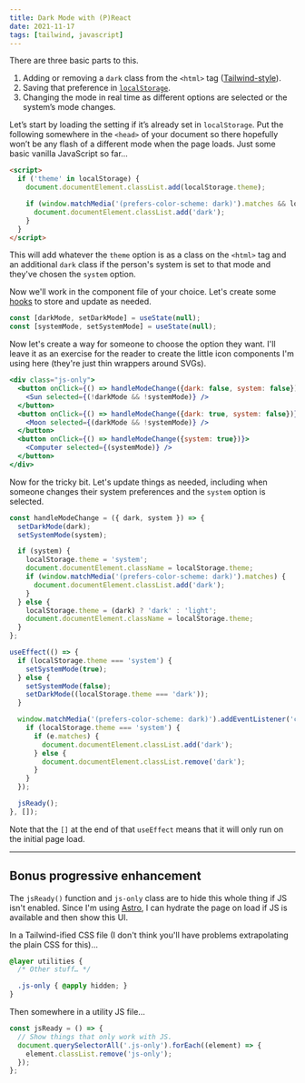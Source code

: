 ```yaml
---
title: Dark Mode with (P)React
date: 2021-11-17
tags: [tailwind, javascript]
---
```


There are three basic parts to this.

1. Adding or removing a `dark` class from the `<html>` tag ([Tailwind-style](https://tailwindcss.com/docs/dark-mode#toggling-dark-mode-manually)).
2. Saving that preference in [`localStorage`](https://developer.mozilla.org/en-US/docs/Web/API/Web_Storage_API/Using_the_Web_Storage_API).
3. Changing the mode in real time as different options are selected or the system’s mode changes.

Let’s start by loading the setting if it’s already set in `localStorage`. Put the following somewhere in the `<head>` of your document so there hopefully won’t be any flash of a different mode when the page loads. Just some basic vanilla JavaScript so far…

```html
<script>
  if ('theme' in localStorage) {
    document.documentElement.classList.add(localStorage.theme);

    if (window.matchMedia('(prefers-color-scheme: dark)').matches && localStorage.theme === 'system') {
      document.documentElement.classList.add('dark');
    }
  }
</script>
```

This will add whatever the `theme` option is as a class on the `<html>` tag and an additional `dark` class if the person's system is set to that mode and they've chosen the `system` option.

Now we'll work in the component file of your choice. Let's create some [hooks](https://developer.mozilla.org/en-US/docs/Learn/Tools_and_testing/Client-side_JavaScript_frameworks/React_interactivity_events_state#state_and_the_usestate_hook) to store and update as needed.

```javascript
const [darkMode, setDarkMode] = useState(null);
const [systemMode, setSystemMode] = useState(null);
```

Now let's create a way for someone to choose the option they want. I'll leave it as an exercise for the reader to create the little icon components I'm using here (they're just thin wrappers around SVGs).

```jsx
<div class="js-only">
  <button onClick={() => handleModeChange({dark: false, system: false})}>
    <Sun selected={(!darkMode && !systemMode)} />
  </button>
  <button onClick={() => handleModeChange({dark: true, system: false})}>
    <Moon selected={(darkMode && !systemMode)} />
  </button>
  <button onClick={() => handleModeChange({system: true})}>
    <Computer selected={(systemMode)} />
  </button>
</div>
```

Now for the tricky bit. Let's update things as needed, including when someone changes their system preferences and the `system` option is selected.

```javascript
const handleModeChange = ({ dark, system }) => {
  setDarkMode(dark);
  setSystemMode(system);

  if (system) {
    localStorage.theme = 'system';
    document.documentElement.className = localStorage.theme;
    if (window.matchMedia('(prefers-color-scheme: dark)').matches) {
      document.documentElement.classList.add('dark');
    }
  } else {
    localStorage.theme = (dark) ? 'dark' : 'light';
    document.documentElement.className = localStorage.theme;
  }
};

useEffect(() => {
  if (localStorage.theme === 'system') {
    setSystemMode(true);
  } else {
    setSystemMode(false);
    setDarkMode((localStorage.theme === 'dark'));
  }

  window.matchMedia('(prefers-color-scheme: dark)').addEventListener('change', (e) => {
    if (localStorage.theme === 'system') {
      if (e.matches) {
        document.documentElement.classList.add('dark');
      } else {
        document.documentElement.classList.remove('dark');
      }
    }
  });

  jsReady();
}, []);
```

Note that the `[]` at the end of that `useEffect` means that it will only run on the initial page load.

---

## Bonus progressive enhancement

The `jsReady()` function and `js-only` class are to hide this whole thing if JS isn't enabled. Since I'm using [Astro](https://astro.build), I can hydrate the page on load if JS is available and then show this UI.

In a Tailwind-ified CSS file (I don't think you'll have problems extrapolating the plain CSS for this)…

```css
@layer utilities {
  /* Other stuff… */

  .js-only { @apply hidden; }
}
```

Then somewhere in a utility JS file…

```javascript
const jsReady = () => {
  // Show things that only work with JS.
  document.querySelectorAll('.js-only').forEach((element) => {
    element.classList.remove('js-only');
  });
};
```
